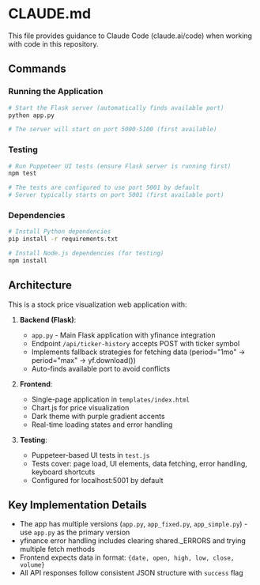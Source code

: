 # CLAUDE.md

This file provides guidance to Claude Code (claude.ai/code) when working with code in this repository.

## Commands

### Running the Application
```bash
# Start the Flask server (automatically finds available port)
python app.py

# The server will start on port 5000-5100 (first available)
```

### Testing
```bash
# Run Puppeteer UI tests (ensure Flask server is running first)
npm test

# The tests are configured to use port 5001 by default
# Server typically starts on port 5001 (first available port)
```

### Dependencies
```bash
# Install Python dependencies
pip install -r requirements.txt

# Install Node.js dependencies (for testing)
npm install
```

## Architecture

This is a stock price visualization web application with:

1. **Backend (Flask)**: 
   - `app.py` - Main Flask application with yfinance integration
   - Endpoint `/api/ticker-history` accepts POST with ticker symbol
   - Implements fallback strategies for fetching data (period="1mo" → period="max" → yf.download())
   - Auto-finds available port to avoid conflicts

2. **Frontend**: 
   - Single-page application in `templates/index.html`
   - Chart.js for price visualization
   - Dark theme with purple gradient accents
   - Real-time loading states and error handling

3. **Testing**:
   - Puppeteer-based UI tests in `test.js`
   - Tests cover: page load, UI elements, data fetching, error handling, keyboard shortcuts
   - Configured for localhost:5001 by default

## Key Implementation Details

- The app has multiple versions (`app.py`, `app_fixed.py`, `app_simple.py`) - use `app.py` as the primary version
- yfinance error handling includes clearing shared._ERRORS and trying multiple fetch methods
- Frontend expects data in format: `{date, open, high, low, close, volume}`
- All API responses follow consistent JSON structure with `success` flag